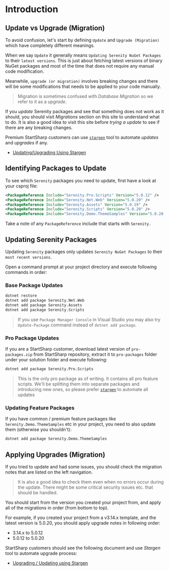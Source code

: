 # Introduction

## Update vs Upgrade (Migration)

To avoid confusion, let's start by defining `Update` and `Upgrade (Migration)` which have completely different meanings. 

When we say `Update` it generally means `Updating Serenity NuGet Packages` to their `latest versions`. This is just about fetching latest versions of binary NuGet packages and most of the time that does not require any manual code modification.

Meanwhile, `upgrade (or migration)` involves breaking changes and there will be some modifications that needs to be applied to your code manually. 

> Migration is sometimes confused with *Database Migration* so we refer to it as a *upgrade*.

If you *update* Serenity packages and see that something does not work as it should, you should visit *Migrations* section on this site to understand what to do. It is also a good idea to visit this site before *trying a update* to see if there are any breaking changes.

Premium StartSharp customers can use [`stargen`](stargen.md) tool to automate *updates* and *upgrades* if any.

* [Updating/Upgrading Using Stargen](stargen.md)

## Identifying Packages to Update

To see which `Serenity` packages you need to update, first have a look at your csproj file:

```xml
<PackageReference Include="Serenity.Pro.Scripts" Version="5.0.12" />
<PackageReference Include="Serenity.Net.Web" Version="5.0.20" />
<PackageReference Include="Serenity.Assets" Version="5.0.19" />
<PackageReference Include="Serenity.Scripts" Version="5.0.20" />
<PackageReference Include="Serenity.Demo.ThemeSamples" Version="5.0.20.1" />
```

Take a note of any `PackageReference` include that starts with `Serenity.`

## Updating Serenity Packages

Updating `Serenity` packages only updates `Serenity NuGet Packages` to their `most recent versions`.

Open a command prompt at your project directory and execute following commands in order:

### Base Package Updates

```cmd
dotnet restore
dotnet add package Serenity.Net.Web
dotnet add package Serenity.Assets
dotnet add package Serenity.Scripts
```

> If you use `Package Manager Console` in Visual Studio you may also try `Update-Package` command instead of `dotnet add package`.

### Pro Package Updates

If you are a StartSharp customer, download latest version of `pro-packages.zip` from StartSharp repository, extract it to `pro-packages` folder under your solution folder and execute following:

```cmd
dotnet add package Serenity.Pro.Scripts
```

> This is the only pro package as of writing. It contains all pro feature scripts. We'll be splitting them into separate packages and introducing new ones, so please prefer [`stargen`](stargen.md) to automate all updates

### Updating Feature Packages

If you have common / premium feature packages like `Serenity.Demo.ThemeSamples` etc in your project, you need to also update them (otherwise you shouldn't):

```cmd
dotnet add package Serenity.Demo.ThemeSamples
```


## Applying Upgrades (Migration)

If you tried to update and had some issues, you should check the migration notes that are listed on the left navigation. 

> It is also a good idea to check them even when no errors occur during the update. There might be some critical security issues etc. that should be handled.

You should start from the version you created your project from, and apply all of the migrations in order (from bottom to top).

For example, if you created your project from a v3.14.x template, and the latest version is 5.0.20, you should apply upgrade notes in following order:

* 3.14.x to 5.0.12
* 5.0.12 to 5.0.20

StartSharp customers should see the following document and use *Stargen* tool to automate upgrade process:

* [Upgrading / Updating using Stargen](stargen.md)


